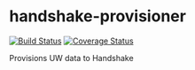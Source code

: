 # handshake-provisioner

[![Build Status](https://github.com/uw-it-aca/handshake-provisioner/workflows/Build%2C%20Test%20and%20Deploy/badge.svg?branch=main)](https://github.com/uw-it-aca/handshake-provisioner/actions)
[![Coverage Status](https://coveralls.io/repos/github/uw-it-aca/handshake-provisioner/badge.svg?branch=main)](https://coveralls.io/github/uw-it-aca/handshake-provisioner?branch=main)

Provisions UW data to Handshake
